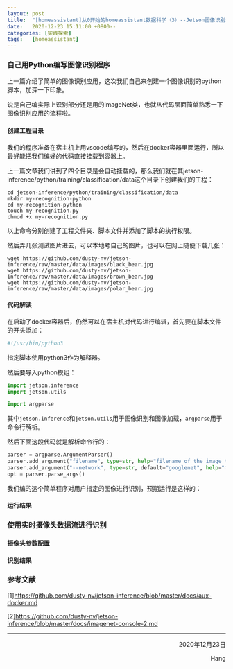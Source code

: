 ```yaml
---
layout: post
title:  "[homeassistant]从0开始的homeassistant数据科学（3）--Jetson图像识别编程与视频流的配置"
date:   2020-12-23 15:11:00 +0800--
categories: [实践探索]
tags:   [homeassistant]
---
```


### 自己用Python编写图像识别程序

上一篇介绍了简单的图像识别应用，这次我们自己来创建一个图像识别的python脚本，加深一下印象。

说是自己编实际上识别部分还是用的imageNet类，也就从代码层面简单熟悉一下图像识别应用的流程啦。

#### 创建工程目录

我们的程序准备在宿主机上用vscode编写的，然后在docker容器里面运行，所以最好能把我们编好的代码直接挂载到容器上。

上一篇文章我们讲到了四个目录是会自动挂载的，那么我们就在其jetson-inference/python/training/classification/data这个目录下创建我们的工程：

```shell
cd jetson-inference/python/training/classification/data
mkdir my-recognition-python
cd my-recognition-python
touch my-recognition.py
chmod +x my-recognition.py
```

以上命令分别创建了工程文件夹、脚本文件并添加了脚本的执行权限。

然后弄几张测试图片进去，可以本地考自己的图片，也可以在网上随便下载几张：

```shell
wget https://github.com/dusty-nv/jetson-inference/raw/master/data/images/black_bear.jpg 
wget https://github.com/dusty-nv/jetson-inference/raw/master/data/images/brown_bear.jpg
wget https://github.com/dusty-nv/jetson-inference/raw/master/data/images/polar_bear.jpg 
```
#### 代码解读

在启动了docker容器后，仍然可以在宿主机对代码进行编辑，首先要在脚本文件的开头添加：

```python
#!/usr/bin/python3
```

指定脚本使用python3作为解释器。

然后要导入python模组：

```python
import jetson.inference
import jetson.utils

import argparse
```

其中```jetson.inference```和```jetson.utils```用于图像识别和图像加载，```argparse```用于命令行解析。

然后下面这段代码就是解析命令行的：

```python
parser = argparse.ArgumentParser()
parser.add_argument("filename", type=str, help="filename of the image to process")
parser.add_argument("--network", type=str, default="googlenet", help="model to use, can be:  googlenet, resnet-18, ect. (see --help for others)")
opt = parser.parse_args()
```

我们编的这个简单程序对用户指定的图像进行识别，预期运行是这样的：

#### 运行结果

### 使用实时摄像头数据流进行识别

#### 摄像头参数配置

#### 识别结果

### 参考文献

[1]https://github.com/dusty-nv/jetson-inference/blob/master/docs/aux-docker.md

[2]https://github.com/dusty-nv/jetson-inference/blob/master/docs/imagenet-console-2.md
___




<p align = "right">2020年12月23日</p>
<p align = "right">Hang</p>

